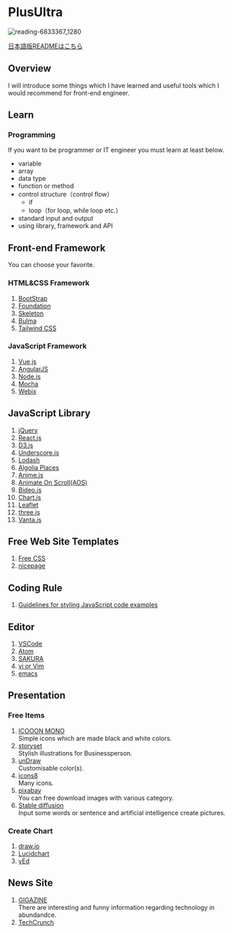 # PlusUltra

![reading-6833367_1280](https://user-images.githubusercontent.com/115355723/195891368-73101920-cb2c-404b-a9ca-f42ee06d7034.png)

[日本語版READMEはこちら](https://github.com/Titan-no6/PlusUltra/blob/main/README-ja.md)

## Overview
I will introduce some things which I have learned and useful tools which I would recommend for front-end engineer.

## Learn
### Programming
If you want to be programmer or IT engineer you must learn at least below.
- variable
- array
- data type
- function or method
- control structure（control flow）
  - if
  - loop（for loop, while loop etc.）
- standard input and output
- using library, framework and API

## Front-end Framework
You can choose your favorite.
### HTML&CSS Framework
1. [BootStrap](https://getbootstrap.com/)
1. [Foundation](https://get.foundation/)
1. [Skeleton](http://getskeleton.com/)
1. [Bulma](https://bulma.io/)
1. [Tailwind CSS](https://tailwindcss.com/)
### JavaScript Framework
1. [Vue.js](https://vuejs.org/)
1. [AngularJS](https://angularjs.org/)
1. [Node.js](https://nodejs.org/en/)
1. [Mocha](https://mochajs.org/)
1. [Webix](https://webix.com/)

## JavaScript Library
1. [jQuery](https://jquery.com/)
1. [React.js](https://reactjs.org/)
1. [D3.js](https://d3js.org/)
1. [Underscore.js](https://underscorejs.org/)
1. [Lodash](https://lodash.com/)
1. [Algolia Places](https://www.algolia.com/ref/places/)
1. [Anime.js](https://animejs.com/)
1. [Animate On Scroll(AOS)](https://michalsnik.github.io/aos/)
1. [Bideo.js](https://rishabhp.github.io/bideo.js/)
1. [Chart.js](https://www.chartjs.org/)
1. [Leaflet](https://leafletjs.com/)
1. [three.js](https://threejs.org/)
1. [Vanta.js](https://www.vantajs.com/)

## Free Web Site Templates
1. [Free CSS](https://www.free-css.com/free-css-templates)
1. [nicepage](https://nicepage.com/website-templates)

## Coding Rule
1. [Guidelines for styling JavaScript code examples](https://developer.mozilla.org/en-US/docs/MDN/Writing_guidelines/Writing_style_guide/Code_style_guide/JavaScript)

## Editor
1. [VSCode](https://code.visualstudio.com/)
1. [Atom](https://atom.io/)
1. [SAKURA](https://sakura-editor.github.io/)
1. [vi or Vim](https://www.vim.org/)
1. [emacs](https://www.gnu.org/software/emacs/)

## Presentation
### Free Items
1. [ICOOON MONO](https://icooon-mono.com/)  
Simple icons which are made black and white colors.
1. [storyset](https://storyset.com/)  
Stylish illustrations for  Businessperson.
1. [unDraw](https://undraw.co/illustrations)  
Customisable color(s).
1. [icons8](https://icons8.jp/icons#styles)  
Many icons.
1. [pixabay](https://pixabay.com/ja/)  
You can free download images with various category.
1. [Stable diffusion](https://huggingface.co/spaces/stabilityai/stable-diffusion)  
Input some words or sentence and artificial intelligence create pictures.
### Create Chart
1. [draw.io](https://app.diagrams.net/)
1. [Lucidchart](https://www.lucidchart.com/pages/ja)
1. [yEd](https://www.yworks.com/products/yed)

## News Site
1. [GIGAZINE](https://gigazine.net/)  
There are interesting and funny information regarding technology in abundandce.
2. [TechCrunch](https://techcrunch.com/)
